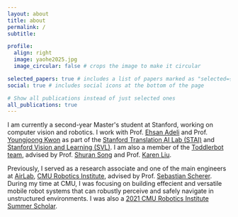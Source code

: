 ```yaml
---
layout: about
title: about
permalink: /
subtitle:

profile:
  align: right
  image: yaohe2025.jpg
  image_circular: false # crops the image to make it circular

selected_papers: true # includes a list of papers marked as "selected={true}"
social: true # includes social icons at the bottom of the page

# Show all publications instead of just selected ones
all_publications: true
---
```


I am currently a second-year Master's student at Stanford, working on computer vision and robotics. I work with Prof. [Ehsan Adeli](https://stanford.edu/~eadeli/) and Prof. [Youngjoong Kwon](https://youngjoongunc.github.io/) as part of the [Stanford Translation AI Lab (STAI)](https://stai.stanford.edu/) and [Stanford Vision and Learning (SVL)](https://svl.stanford.edu/). I am also a member of the [Toddlerbot team](https://toddlerbot.github.io/), advised by Prof. [Shuran Song](https://shurans.github.io/) and Prof. [Karen Liu](https://tml.stanford.edu/).

Previously, I served as a research associate and one of the main engineers at [AirLab](https://theairlab.org/), [CMU Robotics Institute](https://www.ri.cmu.edu/), advised by Prof. [Sebastian Scherer](https://theairlab.org/team/sebastian/). During my time at CMU, I was focusing on building effecient and versatile mobile robot systems that can robustly perceive and safely navigate in unstructured environments. I was also a [2021 CMU Robotics Institute Summer Scholar](https://riss.ri.cmu.edu/meet-the-2021-ri-summer-scholars/).
